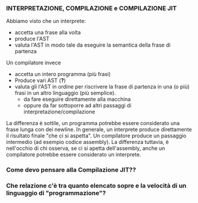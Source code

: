 ### INTERPRETAZIONE, COMPILAZIONE e COMPILAZIONE JIT

Abbiamo visto che un interprete:
- accetta una frase alla volta
- produce l'AST
- valuta l'AST in modo tale da eseguire la semantica della frase di partenza

Un compilatore invece
- accetta un intero programma (più frasi)
- Produce vari AST (**?**)
- valuta  gli l'AST in ordine per riscrivere la frase di partenza in una (o più) frasi in un altro linguaggio (più semplice).
    - da fare eseguire direttamente alla macchina
    - oppure da far sottoporre ad altri passaggi di interpretazione/compilazione

La differenza è sottile, un programma potrebbe essere considerato una frase lunga con dei newline. In generale, un interprete produce direttamente il
risultato finale "che ci si aspetta". Un compilatore produce un passaggio intermedio (ad esempio codice assembly). La differenza tuttavia, è nell'occhio di chi osserva, se ci si apetta dell'assembly, anche un compilatore potrebbe essere considerato un interprete. 

### Come devo pensare alla Compilazione JIT??

### Che relazione c'è tra quanto elencato sopre e la velocità di un linguaggio di "programmazione"?